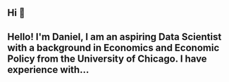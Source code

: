 ## Hi 👋 ##

Hello! I'm Daniel, I am an aspiring Data Scientist with a background in Economics and Economic Policy from the University of Chicago. I have experience with...
- 
<!--
**danielsavila/danielsavila** is a ✨ _special_ ✨ repository because its `README.md` (this file) appears on your GitHub profile.

tests
Here are some ideas to get you started:

- 🔭 I’m currently working on ...
- 🌱 I’m currently learning ...
- 👯 I’m looking to collaborate on ...
- 🤔 I’m looking for help with ...
- 💬 Ask me about ...
- 📫 How to reach me: ...
- 😄 Pronouns: ...
- ⚡ Fun fact: ...
-->
